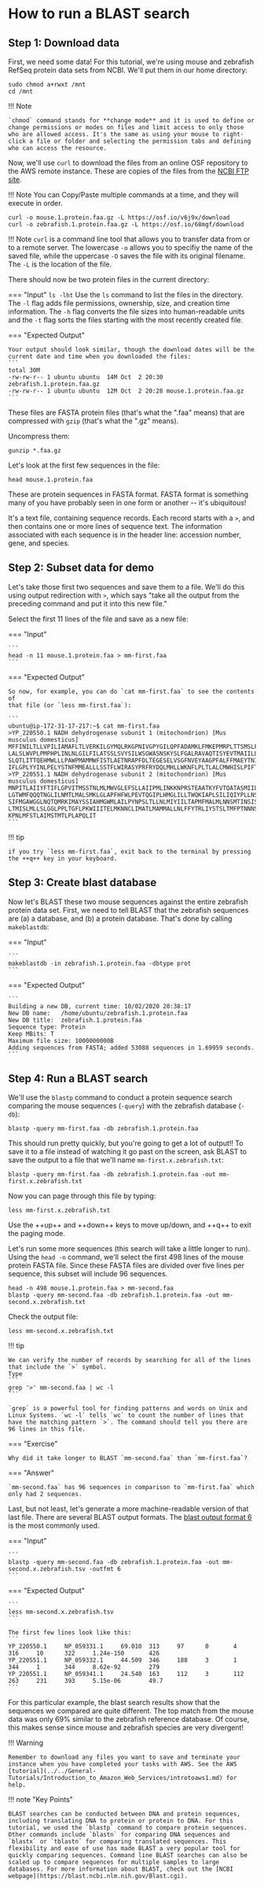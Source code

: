 # How to run a BLAST search

## Step 1: Download data

First, we need some data!  For this tutorial, we're using mouse and zebrafish RefSeq protein data sets from NCBI. We'll put them in our home directory:
```
sudo chmod a+rwxt /mnt
cd /mnt
```

!!! Note

	`chmod` command stands for **change mode** and it is used to define or change permissions or modes on files and limit access to only those who are allowed access. It's the same as using your mouse to right-click a file or folder and selecting the permission tabs and defining who can access the resource.

Now, we'll use `curl` to download the files from an online OSF repository to the AWS remote instance. These are copies of the files from the [NCBI FTP site](ftp://ftp.ncbi.nih.gov/refseq/M_musculus/mRNA_Prot).

!!! Note
	You can Copy/Paste multiple commands at a time, and they will execute in order.

```
curl -o mouse.1.protein.faa.gz -L https://osf.io/v6j9x/download
curl -o zebrafish.1.protein.faa.gz -L https://osf.io/68mgf/download
```

!!! Note
	`curl` is a command line tool that allows you to transfer data from or to a remote server. The lowercase `-o` allows you to specifiy the name of the saved file, while the uppercase `-O` saves the file with its original filename. The `-L` is the location of the file.

There should now be two protein files in the current directory:

=== "Input"
	```
	ls -lht
	```
	Use the `ls` command to list the files in the directory. The `-l` flag adds file permissions, ownership, size, and creation time information. The `-h` flag converts the file sizes into human-readable units and the `-t` flag sorts the files starting with the most recently created file.

=== "Expected Output"

	Your output should look similar, though the download dates will be the current date and time when you downloaded the files:
	```
	total 30M
	-rw-rw-r-- 1 ubuntu ubuntu  14M Oct  2 20:30 zebrafish.1.protein.faa.gz
	-rw-rw-r-- 1 ubuntu ubuntu  12M Oct  2 20:28 mouse.1.protein.faa.gz
	```

These files are FASTA protein files (that's what the ".faa"
means) that are compressed with `gzip` (that's what the ".gz" means).

Uncompress them:

```
gunzip *.faa.gz
```

Let's look at the first few sequences in the file:

```
head mouse.1.protein.faa
```

These are protein sequences in FASTA format.  FASTA format is something
many of you have probably seen in one form or another -- it's ubiquitous!

It's a text file, containing sequence records. Each record
starts with a `>`, and then contains one or more lines of sequence text. The information associated with each
sequence is in the header line: accession number, gene, and species.

## Step 2: Subset data for demo

Let's take those first two sequences and save them to a file.  We'll
do this using output redirection with `>`, which says "take
all the output from the preceding command and put it into this new file."

Select the first 11 lines of the file and save as a new file:

=== "Input"

	```
	head -n 11 mouse.1.protein.faa > mm-first.faa
	```

=== "Expected Output"

	So now, for example, you can do `cat mm-first.faa` to see the contents of
	that file (or `less mm-first.faa`):

	```
	ubuntu@ip-172-31-17-217:~$ cat mm-first.faa
	>YP_220550.1 NADH dehydrogenase subunit 1 (mitochondrion) [Mus musculus domesticus]
	MFFINILTLLVPILIAMAFLTLVERKILGYMQLRKGPNIVGPYGILQPFADAMKLFMKEPMRPLTTSMSLFIIAPTLSLT
	LALSLWVPLPMPHPLINLNLGILFILATSSLSVYSILWSGWASNSKYSLFGALRAVAQTISYEVTMAIILLSVLLMNGSY
	SLQTLITTQEHMWLLLPAWPMAMMWFISTLAETNRAPFDLTEGESELVSGFNVEYAAGPFALFFMAEYTNIILMNALTTI
	IFLGPLYYINLPELYSTNFMMEALLLSSTFLWIRASYPRFRYDQLMHLLWKNFLPLTLALCMWHISLPIFTAGVPPYM
	>YP_220551.1 NADH dehydrogenase subunit 2 (mitochondrion) [Mus musculus domesticus]
	MNPITLAIIYFTIFLGPVITMSSTNLMLMWVGLEFSLLAIIPMLINKKNPRSTEAATKYFVTQATASMIILLAIVLNYKQ
	LGTWMFQQQTNGLILNMTLMALSMKLGLAPFHFWLPEVTQGIPLHMGLILLTWQKIAPLSILIQIYPLLNSTIILMLAIT
	SIFMGAWGGLNQTQMRKIMAYSSIAHMGWMLAILPYNPSLTLLNLMIYIILTAPMFMALMLNNSMTINSISLLWNKTPAM
	LTMISLMLLSLGGLPPLTGFLPKWIIITELMKNNCLIMATLMAMMALLNLFFYTRLIYSTSLTMFPTNNNSKMMTHQTKT
	KPNLMFSTLAIMSTMTLPLAPQLIT
	```

!!! tip

	if you try `less mm-first.faa`, exit back to the terminal by pressing the ++q++ key in your keyboard.

## Step 3: Create blast database

Now let's BLAST these two mouse sequences against the entire zebrafish
protein data set. First, we need to tell BLAST that the zebrafish
sequences are (a) a database, and (b) a protein database.  That's done by calling `makeblastdb`:

=== "Input"

	```
	makeblastdb -in zebrafish.1.protein.faa -dbtype prot
	```

=== "Expected Output"

	```
	Building a new DB, current time: 10/02/2020 20:38:17
	New DB name:   /home/ubuntu/zebrafish.1.protein.faa
	New DB title:  zebrafish.1.protein.faa
	Sequence type: Protein
	Keep MBits: T
	Maximum file size: 1000000000B
	Adding sequences from FASTA; added 53088 sequences in 1.69959 seconds.
	```

## Step 4: Run a BLAST search

We'll use the `blastp` command to conduct a protein sequence search comparing the mouse sequences (`-query`) with the zebrafish database (`-db`):

```
blastp -query mm-first.faa -db zebrafish.1.protein.faa
```

This should run pretty quickly, but you're going to get a lot of output!!
To save it to a file instead of watching it go past on the screen,
ask BLAST to save the output to a file that we'll name `mm-first.x.zebrafish.txt`:


```
blastp -query mm-first.faa -db zebrafish.1.protein.faa -out mm-first.x.zebrafish.txt
```

Now you can page through this file by typing:

```
less mm-first.x.zebrafish.txt
```

Use the ++up++ and ++down++ keys to move up/down, and ++q++ to exit the paging mode.


Let's run some more sequences (this search will take a little longer to run).
Using the `head -n` command, we'll select the first 498 lines of the mouse protein FASTA file.
Since these FASTA files are divided over five lines per sequence, this subset will include 96 sequences.

```
head -n 498 mouse.1.protein.faa > mm-second.faa
blastp -query mm-second.faa -db zebrafish.1.protein.faa -out mm-second.x.zebrafish.txt
```

Check the output file:
```
less mm-second.x.zebrafish.txt
```

!!! tip

	We can verify the number of records by searching for all of the lines that include the `>` symbol.
	Type
	```
	grep '>' mm-second.faa | wc -l
	```

	`grep` is a powerful tool for finding patterns and words on Unix and Linux Systems. `wc -l` tells `wc` to count the number of lines that have the matching pattern `>`. The command should tell you there are 96 lines in this file.


=== "Exercise"

	Why did it take longer to BLAST `mm-second.faa` than `mm-first.faa`?

=== "Answer"

	`mm-second.faa` has 96 sequences in comparison to `mm-first.faa` which only had 2 sequences.


Last, but not least, let's generate a more machine-readable version of that
last file. There are several BLAST output formats. The [blast output format 6](http://www.metagenomics.wiki/tools/blast/blastn-output-format-6)
is the most commonly used.

=== "Input"

	```
	blastp -query mm-second.faa -db zebrafish.1.protein.faa -out mm-second.x.zebrafish.tsv -outfmt 6
	```

=== "Expected Output"

	```
	less mm-second.x.zebrafish.tsv
	```

	The first few lines look like this:
	```
	YP_220550.1     NP_059331.1     69.010  313     97      0       4       316     10      322     1.24e-150       426
	YP_220551.1     NP_059332.1     44.509  346     188     3       1       344     1       344     8.62e-92        279
	YP_220551.1     NP_059341.1     24.540  163     112     3       112     263     231     393     5.15e-06        49.7
	```

For this particular example, the blast search results show that the sequences we compared are quite different. The top match from the mouse data was only 69% similar to the zebrafish reference database. Of course, this makes sense since mouse and zebrafish species are very divergent!

!!! Warning

	Remember to download any files you want to save and terminate your instance when you have completed your tasks with AWS. See the AWS [tutorial](../../General-Tutorials/Introduction_to_Amazon_Web_Services/introtoaws1.md) for help.

!!! note "Key Points"

	BLAST searches can be conducted between DNA and protein sequences, including translating DNA to protein or protein to DNA. For this tutorial, we used the `blastp` command to compare protein sequences. Other commands include `blastn` for comparing DNA sequences and `blastx` or `tblastn` for comparing translated sequences. This flexibility and ease of use has made BLAST a very popular tool for quickly comparing sequences. Command line BLAST searches can also be scaled up to compare sequences for multiple samples to large databases. For more information about BLAST, check out the [NCBI webpage](https://blast.ncbi.nlm.nih.gov/Blast.cgi).
